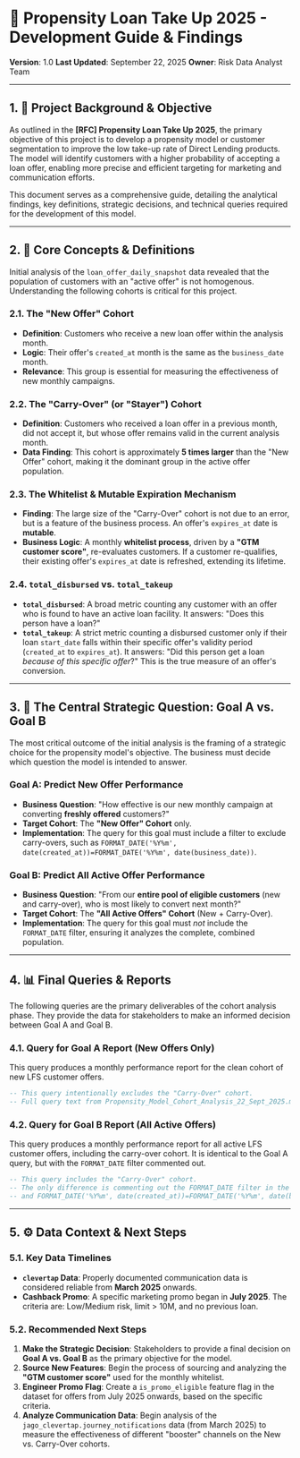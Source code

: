 # 📖 Propensity Loan Take Up 2025 - Development Guide & Findings

**Version**: 1.0
**Last Updated**: September 22, 2025
**Owner**: Risk Data Analyst Team

---

## 1. 🎯 Project Background & Objective

As outlined in the **[RFC] Propensity Loan Take Up 2025**, the primary objective of this project is to develop a propensity model or customer segmentation to improve the low take-up rate of Direct Lending products. The model will identify customers with a higher probability of accepting a loan offer, enabling more precise and efficient targeting for marketing and communication efforts.

This document serves as a comprehensive guide, detailing the analytical findings, key definitions, strategic decisions, and technical queries required for the development of this model.

---

## 2. 🔑 Core Concepts & Definitions

Initial analysis of the `loan_offer_daily_snapshot` data revealed that the population of customers with an "active offer" is not homogenous. Understanding the following cohorts is critical for this project.

### 2.1. The "New Offer" Cohort
-   **Definition**: Customers who receive a new loan offer within the analysis month.
-   **Logic**: Their offer's `created_at` month is the same as the `business_date` month.
-   **Relevance**: This group is essential for measuring the effectiveness of new monthly campaigns.

### 2.2. The "Carry-Over" (or "Stayer") Cohort
-   **Definition**: Customers who received a loan offer in a previous month, did not accept it, but whose offer remains valid in the current analysis month.
-   **Data Finding**: This cohort is approximately **5 times larger** than the "New Offer" cohort, making it the dominant group in the active offer population.

### 2.3. The Whitelist & Mutable Expiration Mechanism
-   **Finding**: The large size of the "Carry-Over" cohort is not due to an error, but is a feature of the business process. An offer's `expires_at` date is **mutable**.
-   **Business Logic**: A monthly **whitelist process**, driven by a **"GTM customer score"**, re-evaluates customers. If a customer re-qualifies, their existing offer's `expires_at` date is refreshed, extending its lifetime.

### 2.4. `total_disbursed` vs. `total_takeup`
-   **`total_disbursed`**: A broad metric counting any customer with an offer who is found to have an active loan facility. It answers: "Does this person have a loan?"
-   **`total_takeup`**: A strict metric counting a disbursed customer only if their loan `start_date` falls within their specific offer's validity period (`created_at` to `expires_at`). It answers: "Did this person get a loan *because of this specific offer*?" This is the true measure of an offer's conversion.

---

## 3. 🚀 The Central Strategic Question: Goal A vs. Goal B

The most critical outcome of the initial analysis is the framing of a strategic choice for the propensity model's objective. The business must decide which question the model is intended to answer.

### **Goal A: Predict New Offer Performance**
-   **Business Question**: "How effective is our new monthly campaign at converting **freshly offered** customers?"
-   **Target Cohort**: The **"New Offer" Cohort** only.
-   **Implementation**: The query for this goal must include a filter to exclude carry-overs, such as `FORMAT_DATE('%Y%m', date(created_at))=FORMAT_DATE('%Y%m', date(business_date))`.

### **Goal B: Predict All Active Offer Performance**
-   **Business Question**: "From our **entire pool of eligible customers** (new and carry-over), who is most likely to convert next month?"
-   **Target Cohort**: The **"All Active Offers" Cohort** (New + Carry-Over).
-   **Implementation**: The query for this goal must *not* include the `FORMAT_DATE` filter, ensuring it analyzes the complete, combined population.

---

## 4. 📊 Final Queries & Reports

The following queries are the primary deliverables of the cohort analysis phase. They provide the data for stakeholders to make an informed decision between Goal A and Goal B.

### 4.1. Query for Goal A Report (New Offers Only)
This query produces a monthly performance report for the clean cohort of new LFS customer offers.

```sql
-- This query intentionally excludes the "Carry-Over" cohort.
-- Full query text from Propensity_Model_Cohort_Analysis_22_Sept_2025.md ...
```

### 4.2. Query for Goal B Report (All Active Offers)
This query produces a monthly performance report for all active LFS customer offers, including the carry-over cohort. It is identical to the Goal A query, but with the `FORMAT_DATE` filter commented out.

```sql
-- This query includes the "Carry-Over" cohort.
-- The only difference is commenting out the FORMAT_DATE filter in the latest_offers CTEs.
-- and FORMAT_DATE('%Y%m', date(created_at))=FORMAT_DATE('%Y%m', date(business_date))
```

---

## 5. ⚙️ Data Context & Next Steps

### 5.1. Key Data Timelines
-   **`clevertap` Data**: Properly documented communication data is considered reliable from **March 2025** onwards.
-   **Cashback Promo**: A specific marketing promo began in **July 2025**. The criteria are: Low/Medium risk, limit > 10M, and no previous loan.

### 5.2. Recommended Next Steps
1.  **Make the Strategic Decision**: Stakeholders to provide a final decision on **Goal A vs. Goal B** as the primary objective for the model.
2.  **Source New Features**: Begin the process of sourcing and analyzing the **"GTM customer score"** used for the monthly whitelist.
3.  **Engineer Promo Flag**: Create a `is_promo_eligible` feature flag in the dataset for offers from July 2025 onwards, based on the specific criteria.
4.  **Analyze Communication Data**: Begin analysis of the `jago_clevertap.journey_notifications` data (from March 2025) to measure the effectiveness of different "booster" channels on the New vs. Carry-Over cohorts.
